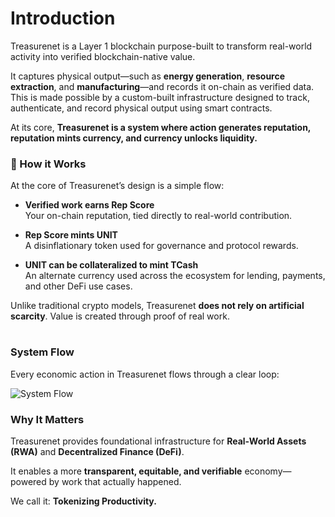 # Introduction

Treasurenet is a Layer 1 blockchain purpose-built to transform real-world activity into verified blockchain-native value.

​It captures physical output—such as **energy generation**, **resource extraction**, and **manufacturing**—and records it on-chain as verified data. This is made possible by a custom-built infrastructure designed to track, authenticate, and record physical output using smart contracts. 

At its core, **Treasurenet is a system where action generates reputation, reputation mints currency, and currency unlocks liquidity.** 

### **🔁 How it Works**

At the core of Treasurenet’s design is a simple flow:

* **Verified work earns Rep Score**  
   Your on-chain reputation, tied directly to real-world contribution.

* **Rep Score mints UNIT**  
   A disinflationary token used for governance and protocol rewards.

* **UNIT can be collateralized to mint TCash**  
   An alternate currency used across the ecosystem for lending, payments, and other DeFi use cases.

Unlike traditional crypto models, Treasurenet **does not rely on artificial scarcity**. Value is created through proof of real work.

# 

# 

### **System Flow**

Every economic action in Treasurenet flows through a clear loop:

![System Flow](/img/docs/Introduction/introduction.png)

### **Why It Matters**

Treasurenet provides foundational infrastructure for **Real-World Assets (RWA)** and **Decentralized Finance (DeFi)**.

It enables a more **transparent, equitable, and verifiable** economy—powered by work that actually happened.

We call it: **Tokenizing Productivity.**